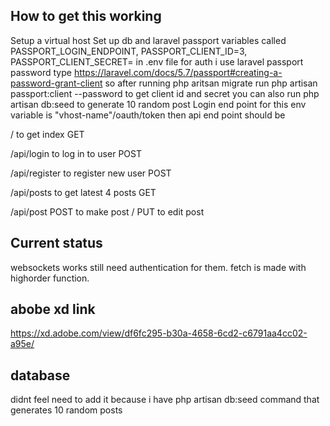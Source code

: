 ## How to get this working

Setup a virtual host
Set up db and laravel passport variables called
PASSPORT_LOGIN_ENDPOINT,
PASSPORT_CLIENT_ID=3,
PASSPORT_CLIENT_SECRET=
in .env file
for auth i use laravel passport password type https://laravel.com/docs/5.7/passport#creating-a-password-grant-client
so after running php aritsan migrate run php artisan passport:client --password to get client id and secret you can also run php artisan db:seed to generate 10 random post
Login end point for this env variable is "vhost-name"/oauth/token
then api end point should be

/ to get index GET

/api/login to log in to user POST

/api/register to register new user POST

/api/posts to get latest 4 posts GET

/api/post POST to make post / PUT to edit post

## Current status

websockets works still need authentication for them.
fetch is made with highorder function.

## abobe xd link

https://xd.adobe.com/view/df6fc295-b30a-4658-6cd2-c6791aa4cc02-a95e/

## database

didnt feel need to add it because i have php artisan db:seed command that generates 10 random posts
